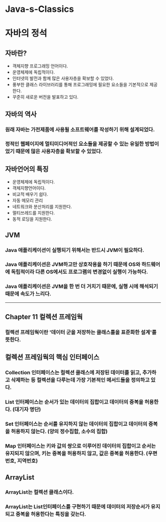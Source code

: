 # Java-s-Classics
# 자바의 정석

## 자바란?
 - 객체지향 프로그래밍 언어이다.
 - 운영체제에 독립적이다.
 - 인터넷의 발전과 함께 많은 사용자층을 확보할 수 있었다.
 - 풍부한 클래스 라이브러리를 통해 프로그래밍에 필요한 요소들을 기본적으로 제공한다.
 - 꾸준히 새로운 버전을 발표하고 있다.

## 자바의 역사
### 원래 자바는 가전제품에 사용될 소프트웨어를 작성하기 위해 설계되었다.
### 정적인 웹페이지에 멀티미디어적인 요소들을 제공할 수 있는 유일한 방법이었기 때문에 많은 사용자층을 확보할 수 있었다.

## 자바언어의 특징
 - 운영체제에 독립적이다.
 - 객체지향언어이다.
 - 비교적 배우기 쉽다.
 - 자동 메모리 관리
 - 네트워크와 분산처리를 지원한다.
 - 멀티쓰레드를 지원한다.
 - 동적 로딩을 지원한다.

## JVM
### Java 애플리케이션이 실행되기 위해서는 반드시 JVM이 필요하다.
### Java 애플리케이션은 JVM하고만 상호작용을 하기 때문에 OS와 하드웨어에 독립적이라 다른 OS에서도 프로그램의 변경없이 실행이 가능하다.
### Java 애플리케이션은 JVM을 한 번 더 거치기 때문에, 실행 시에 해석되기 때문에 속도가 느리다.

---

## Chapter 11 컬렉션 프레임웍
### 컬렉션 프레임웍이란 '데이터 군을 저장하는 클래스틀을 표준화한 설계'를 뜻한다.

## 컬렉션 프레임웍의 핵심 인터페이스
### Collection 인터페이스는 컬렉션 클래스에 저장된 데이터를 읽고, 추가하고 삭제하는 등 컬렉션을 다루는데 가장 기본적인 메서드들을 정의하고 있다.
### List 인터페이스는 순서가 있는 데이터의 집합이고 데이터의 중복을 허용한다. (대기자 명단)
### Set 인터페이스는 순서를 유지하지 않는 데이터의 집합이고 데이터의 중복을 허용하지 않는다. (양의  정수집합, 소수의 집합)
### Map 인터페이스는 키와 값의 쌍으로 이루어진 데이터의 집합이고 순서는 유지되지 않으며, 키는 중복을 허용하지 않고, 값은 중복을 허용한다. (우편번호, 지역번호)

## ArrayList
### ArrayList는 컬렉션 클래스이다.
### ArrayList는 List인터페이스를 구현하기 때문에 데이터의 저장순서가 유지되고 중복을 허용한다는 특징을 갖는다.

















